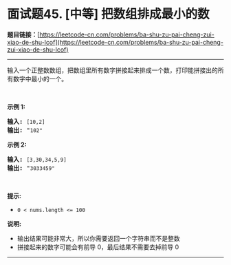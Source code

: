 # 面试题45. [中等] 把数组排成最小的数

**题目链接：**[https://leetcode-cn.com/problems/ba-shu-zu-pai-cheng-zui-xiao-de-shu-lcof](https://leetcode-cn.com/problems/ba-shu-zu-pai-cheng-zui-xiao-de-shu-lcof)

---

<div class="content__1Y2H">
 <div class="notranslate">
  <p>输入一个正整数数组，把数组里所有数字拼接起来排成一个数，打印能拼接出的所有数字中最小的一个。</p> 
  <p>&nbsp;</p> 
  <p><strong>示例 1:</strong></p> 
  <pre class="language-text"><strong>输入:</strong> <code>[10,2]</code>
<strong>输出:</strong> "<code>102"</code></pre> 
  <p><strong>示例&nbsp;2:</strong></p> 
  <pre class="language-text"><strong>输入:</strong> <code>[3,30,34,5,9]</code>
<strong>输出:</strong> "<code>3033459"</code></pre> 
  <p>&nbsp;</p> 
  <p><strong>提示:</strong></p> 
  <ul> 
   <li><code>0 &lt; nums.length &lt;= 100</code></li> 
  </ul> 
  <p><strong>说明: </strong></p> 
  <ul> 
   <li>输出结果可能非常大，所以你需要返回一个字符串而不是整数</li> 
   <li>拼接起来的数字可能会有前导 0，最后结果不需要去掉前导 0</li> 
  </ul> 
 </div>
</div>

---

```

```